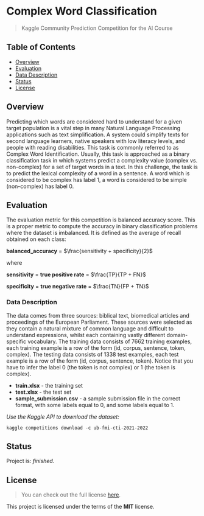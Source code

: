 
# Complex Word Classification

> Kaggle Community Prediction Competition for the AI Course

## Table of Contents
* [Overview](#overview)
* [Evaluation](#evaluation)
* [Data Description](#data-description)
* [Status](#status)
* [License](#license)

## Overview

Predicting which words are considered hard to understand for a given target population is a vital step in many Natural Language Processing applications such as text simplification. A system could simplify texts for second language learners, native speakers with low literacy levels, and people with reading disabilities. 
This task is commonly referred to as Complex Word Identification. Usually, this task is approached as a binary classification task in which systems predict a complexity value (complex vs. non-complex) for a set of target words in a text. In this challenge, the task is to predict the lexical complexity of a word in a sentence. 
A word which is considered to be complex has label 1, a word is considered to be simple (non-complex) has label 0.

## Evaluation

The evaluation metric for this competition is balanced accuracy score. This is a proper metric to compute the accuracy in binary classification problems where the dataset is imbalanced. It is defined as the average of recall obtained on each class:

**balanced_accuracy** = $\frac{sensitivity + specificity}{2}$

where

**sensitivity**  = **true positive rate** =  $\frac{TP}{TP + FN}$

**specificity** = **true negative rate** = $\frac{TN}{FP + TN}$

### Data Description
The data comes from three sources: biblical text, biomedical articles and proceedings of the European Parliament. These sources were selected as they contain a natural mixture of common language and difficult to understand expressions, whilst each containing vastly different domain-specific vocabulary. 
The training data consists of 7662 training examples, each training example is a row of the form (id, corpus, sentence, token, complex). The testing data consists of 1338 test examples, each test example is a row of the form (id, corpus, sentence, token). 
Notice that you have to infer the label 0 (the token is not complex) or 1 (the token is complex).

-   **train.xlsx**  - the training set
-   **test.xlsx**  - the test set
-   **sample_submission.csv**  - a sample submission file in the correct format, with some labels equal to 0, and some labels equal to 1.

*Use the Kaggle API to download the dataset:*

    kaggle competitions download -c ub-fmi-cti-2021-2022
    
## Status
Project is: *finished*. 

## License
>You can check out the full license [here](https://github.com/MaximTiberiu/New-Employee-Best-Match/blob/main/LICENSE).

This project is licensed under the terms of the **MIT** license.